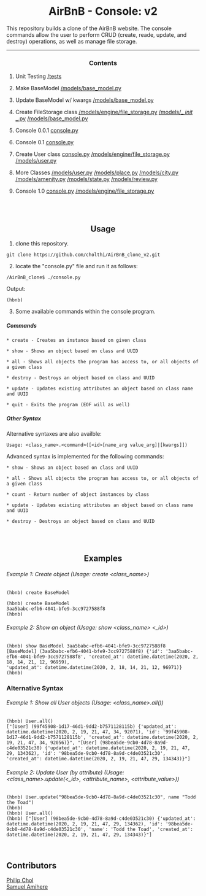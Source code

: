 <center> <h1>AirBnB - Console: v2</h1> </center>

This repository builds a clone of the AirBnB website. The console commands allow the user to perform CRUD (create, reade, update, and destroy) operations, as well as manage file storage.

---

<center><h3>Contents</h3> </center>

1. Unit Testing [/tests](https://github.com/cholthi/AirBnB_clone_v2/tree/master/tests)

2. Make BaseModel [/models/base_model.py](https://github.com/cholthi/AirBnB_clone_v2/tree/master/models/base_model.py)

3. Update BaseModel w/ kwargs [/models/base_model.py](https://github.com/cholthi/AirBnB_clone_v2/tree/master/models/base_model.py) 

4. Create FileStorage class [/models/engine/file_storage.py](https://github.com/cholthi/AirBnB_clone_v2/tree/master/models/engine/file_storage.py) [/models/_ _init_ _.py](https://github.com/cholthi/AirBnB_clone_v2/tree/master/models/__init__.py) [/models/base_model.py](https://github.com/cholthi/AirBnB_clone_v2/tree/master/models/base_model.py)

5. Console 0.0.1 [console.py](https://github.com/cholthi/AirBnB_clone_v2/tree/master/console.py)

6. Console 0.1 [console.py](https://github.com/cholthi/AirBnB_clone_v2/tree/master/console.py)

7. Create User class [console.py](https://github.com/cholthi/AirBnB_clone_v2/tree/master/console.py) [/models/engine/file_storage.py](https://github.com/cholthi/AirBnB_clone_v2/tree/master/models/engine/file_storage.py) [/models/user.py](https://github.com/cholthi/AirBnB_clone_v2/tree/master/models/user.py)
8. More Classes [/models/user.py](https://github.com/cholthi/AirBnB_clone_v2/tree/master/models/user.py) [/models/place.py](https://github.com/cholthi/AirBnB_clone_v2/tree/master/models/place.py) [/models/city.py](https://github.com/cholthi/AirBnB_clone_v2/tree/master/models/city.py) [/models/amenity.py](https://github.com/cholthi/AirBnB_clone_v2/tree/master/models/amenity.py) [/models/state.py](https://github.com/cholthi/AirBnB_clone_v2/tree/master/models/state.py) [/models/review.py](https://github.com/cholthi/AirBnB_clone_v2/tree/master/models/review.py)

9. Console 1.0 [console.py](https://github.com/cholthi/AirBnB_clone_v2/tree/master/console.py) [/models/engine/file_storage.py](https://github.com/cholthi/AirBnB_clone_v2/tree/master/models/engine/file_storage.py)

<br>
<br>
<center> <h2>Usage</h2> </center>

1. clone this repository.

```
git clone https://github.com/cholthi/AirBnB_clone_v2.git
```
2. locate the "console.py" file and run it as follows:
```
/AirBnB_clone$ ./console.py
```
Output:
```
(hbnb)
```
3. Some available commands within the console program.

##### Commands
    * create - Creates an instance based on given class

    * show - Shows an object based on class and UUID

    * all - Shows all objects the program has access to, or all objects of a given class

    * destroy - Destroys an object based on class and UUID

    * update - Updates existing attributes an object based on class name and UUID

    * quit - Exits the program (EOF will as well)


##### Other Syntax
Alternative syntaxes are also availble:

	Usage: <class_name>.<command>([<id>[name_arg value_arg]|[kwargs]])
Advanced syntax is implemented for the following commands: 

    * show - Shows an object based on class and UUID

    * all - Shows all objects the program has access to, or all objects of a given class

	* count - Return number of object instances by class

    * update - Updates existing attributes an object based on class name and UUID

	* destroy - Destroys an object based on class and UUID

<br>
<br>
<center> <h2>Examples</h2> </center>

###### Example 1: Create object (Usage: create <class_name>)
```
(hbnb) create BaseModel
```
```
(hbnb) create BaseModel
3aa5babc-efb6-4041-bfe9-3cc9727588f8
(hbnb)                   
```
###### Example 2: Show an object (Usage: show <class_name> <_id>)
```
(hbnb) show BaseModel 3aa5babc-efb6-4041-bfe9-3cc9727588f8
[BaseModel] (3aa5babc-efb6-4041-bfe9-3cc9727588f8) {'id': '3aa5babc-efb6-4041-bfe9-3cc9727588f8', 'created_at': datetime.datetime(2020, 2, 18, 14, 21, 12, 96959), 
'updated_at': datetime.datetime(2020, 2, 18, 14, 21, 12, 96971)}
(hbnb)  
```

<h3>Alternative Syntax</h3>

###### Example 1: Show all User objects (Usage: <class_name>.all())
```
(hbnb) User.all()
["[User] (99f45908-1d17-46d1-9dd2-b7571128115b) {'updated_at': datetime.datetime(2020, 2, 19, 21, 47, 34, 92071), 'id': '99f45908-1d17-46d1-9dd2-b7571128115b', 'created_at': datetime.datetime(2020, 2, 19, 21, 47, 34, 92056)}", "[User] (98bea5de-9cb0-4d78-8a9d-c4de03521c30) {'updated_at': datetime.datetime(2020, 2, 19, 21, 47, 29, 134362), 'id': '98bea5de-9cb0-4d78-8a9d-c4de03521c30', 'created_at': datetime.datetime(2020, 2, 19, 21, 47, 29, 134343)}"]
```


###### Example 2: Update User (by attribute) (Usage: <class_name>.update(<_id>, <attribute_name>, <attribute_value>))
```
(hbnb) User.update("98bea5de-9cb0-4d78-8a9d-c4de03521c30", name "Todd the Toad")
(hbnb)
(hbnb) User.all()
(hbnb) ["[User] (98bea5de-9cb0-4d78-8a9d-c4de03521c30) {'updated_at': datetime.datetime(2020, 2, 19, 21, 47, 29, 134362), 'id': '98bea5de-9cb0-4d78-8a9d-c4de03521c30', 'name': 'Todd the Toad', 'created_at': datetime.datetime(2020, 2, 19, 21, 47, 29, 134343)}"]
```
<br>

## Contributors
  [Philip Chol](https://github.com/cholthi) </br>
  [Samuel Amihere](https://github.com/SamuelAmihere)
